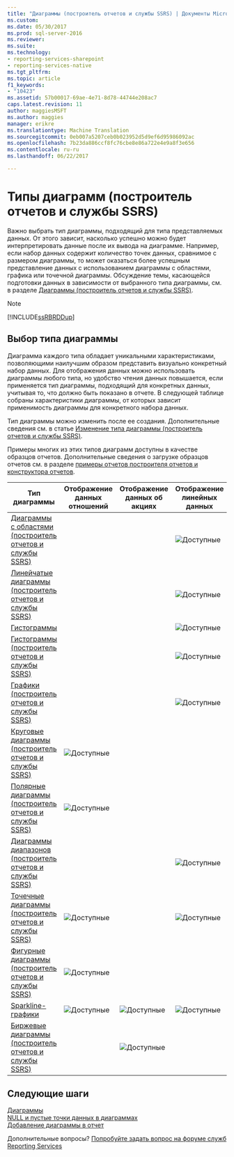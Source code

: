 ```yaml
---
title: "Диаграммы (построитель отчетов и службы SSRS) | Документы Microsoft"
ms.custom: 
ms.date: 05/30/2017
ms.prod: sql-server-2016
ms.reviewer: 
ms.suite: 
ms.technology:
- reporting-services-sharepoint
- reporting-services-native
ms.tgt_pltfrm: 
ms.topic: article
f1_keywords:
- "10423"
ms.assetid: 57b00017-69ae-4e71-8d78-44744e208ac7
caps.latest.revision: 11
author: maggiesMSFT
ms.author: maggies
manager: erikre
ms.translationtype: Machine Translation
ms.sourcegitcommit: 0eb007a5207ceb0b023952d5d9ef6d95986092ac
ms.openlocfilehash: 7b23da886ccf8fc76cbe8e86a722e4e9a8f3e656
ms.contentlocale: ru-ru
ms.lasthandoff: 06/22/2017

---
```


# <a name="chart-types-report-builder-and-ssrs"></a>Типы диаграмм (построитель отчетов и службы SSRS)

Важно выбрать тип диаграммы, подходящий для типа представляемых данных. От этого зависит, насколько успешно можно будет интерпретировать данные после их вывода на диаграмме. Например, если набор данных содержит количество точек данных, сравнимое с размером диаграммы, то может оказаться более успешным представление данных с использованием диаграммы с областями, графика или точечной диаграммы. Обсуждение темы, касающейся подготовки данных в зависимости от выбранного типа диаграммы, см. в разделе [Диаграммы (построитель отчетов и службы SSRS)](../../reporting-services/report-design/charts-report-builder-and-ssrs.md).  
  
> [!NOTE]  
>  [!INCLUDE[ssRBRDDup](../../includes/ssrbrddup-md.md)]  
  
## <a name="choosing-a-chart-type"></a>Выбор типа диаграммы  
 Диаграмма каждого типа обладает уникальными характеристиками, позволяющими наилучшим образом представить визуально конкретный набор данных. Для отображения данных можно использовать диаграммы любого типа, но удобство чтения данных повышается, если применяется тип диаграммы, подходящий для конкретных данных, учитывая то, что должно быть показано в отчете. В следующей таблице собраны характеристики диаграммы, от которых зависит применимость диаграммы для конкретного набора данных.  
  
 Тип диаграммы можно изменить после ее создания. Дополнительные сведения см. в статье [Изменение типа диаграммы (построитель отчетов и службы SSRS)](../../reporting-services/report-design/change-a-chart-type-report-builder-and-ssrs.md).  
  
 Примеры многих из этих типов диаграмм доступны в качестве образцов отчетов. Дополнительные сведения о загрузке образцов отчетов см. в разделе [примеры отчетов построителя отчетов и конструктора отчетов](http://go.microsoft.com/fwlink/?LinkId=198283).  
  
|Тип диаграммы|Отображение данных отношений|Отображение данных об акциях|Отображение линейных данных|Отображение многозначных данных|  
|----------------|------------------------|------------------------|-------------------------|-------------------------------|  
|[Диаграммы с областями (построитель отчетов и службы SSRS)](../../reporting-services/report-design/area-charts-report-builder-and-ssrs.md)|||![Доступные](../../reporting-services/report-data/media/greencheck.gif "доступен")||  
|[Линейчатые диаграммы (построитель отчетов и службы SSRS)](../../reporting-services/report-design/bar-charts-report-builder-and-ssrs.md)|||![Доступные](../../reporting-services/report-data/media/greencheck.gif "доступен")||  
|[Гистограммы](../../reporting-services/report-design/sparklines-and-data-bars-report-builder-and-ssrs.md)|||![Доступные](../../reporting-services/report-data/media/greencheck.gif "доступен")||  
|[Гистограммы (построитель отчетов и службы SSRS)](../../reporting-services/report-design/column-charts-report-builder-and-ssrs.md)|||![Доступные](../../reporting-services/report-data/media/greencheck.gif "доступен")||  
|[Графики (построитель отчетов и службы SSRS)](../../reporting-services/report-design/line-charts-report-builder-and-ssrs.md)|||![Доступные](../../reporting-services/report-data/media/greencheck.gif "доступен")||  
|[Круговые диаграммы (построитель отчетов и службы SSRS)](../../reporting-services/report-design/pie-charts-report-builder-and-ssrs.md)|![Доступные](../../reporting-services/report-data/media/greencheck.gif "доступен")||||  
|[Полярные диаграммы (построитель отчетов и службы SSRS)](../../reporting-services/report-design/polar-charts-report-builder-and-ssrs.md)|![Доступные](../../reporting-services/report-data/media/greencheck.gif "доступен")||||  
|[Диаграммы диапазонов (построитель отчетов и службы SSRS)](../../reporting-services/report-design/range-charts-report-builder-and-ssrs.md)|||![Доступные](../../reporting-services/report-data/media/greencheck.gif "доступен")|![Доступные](../../reporting-services/report-data/media/greencheck.gif "доступен")|  
|[Точечные диаграммы (построитель отчетов и службы SSRS)](../../reporting-services/report-design/scatter-charts-report-builder-and-ssrs.md)|![Доступные](../../reporting-services/report-data/media/greencheck.gif "доступен")||![Доступные](../../reporting-services/report-data/media/greencheck.gif "доступен")||  
|[Фигурные диаграммы (построитель отчетов и службы SSRS)](../../reporting-services/report-design/shape-charts-report-builder-and-ssrs.md)|![Доступные](../../reporting-services/report-data/media/greencheck.gif "доступен")||||  
|[Sparkline-графики](../../reporting-services/report-design/sparklines-and-data-bars-report-builder-and-ssrs.md)|![Доступные](../../reporting-services/report-data/media/greencheck.gif "доступен")|![Доступные](../../reporting-services/report-data/media/greencheck.gif "доступен")|![Доступные](../../reporting-services/report-data/media/greencheck.gif "доступен")|![Доступные](../../reporting-services/report-data/media/greencheck.gif "доступен")|  
|[Биржевые диаграммы (построитель отчетов и службы SSRS)](../../reporting-services/report-design/stock-charts-report-builder-and-ssrs.md)||![Доступные](../../reporting-services/report-data/media/greencheck.gif "доступен")||![Доступные](../../reporting-services/report-data/media/greencheck.gif "доступен")|  

## <a name="next-steps"></a>Следующие шаги

[Диаграммы](../../reporting-services/report-design/charts-report-builder-and-ssrs.md)   
[NULL и пустые точки данных в диаграммах](../../reporting-services/report-design/empty-and-null-data-points-in-charts-report-builder-and-ssrs.md)   
[Добавление диаграммы в отчет](../../reporting-services/report-design/add-a-chart-to-a-report-report-builder-and-ssrs.md)  

Дополнительные вопросы? [Попробуйте задать вопрос на форуме служб Reporting Services](http://go.microsoft.com/fwlink/?LinkId=620231)

